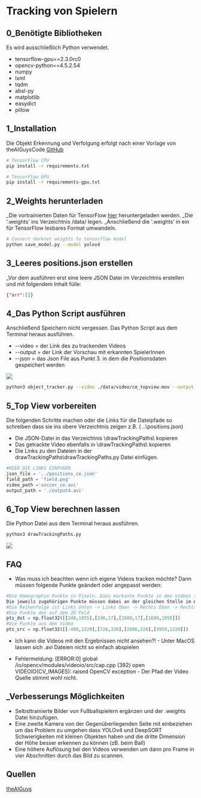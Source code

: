 # Tracking von Spielern


## 0_Benötigte Bibliotheken
Es wird ausschließlich Python verwendet. 
+ tensorflow-gpu==2.3.0rc0
+ opencv-python==4.5.2.54
+ numpy
+ lxml
+ tqdm
+ absl-py
+ matplotlib
+ easydict
+ pillow

## 1_Installation

Die Objekt Erkennung und Verfolgung erfolgt nach einer Vorlage von theAIGuysCode [GitHub](https://github.com/theAIGuysCode/yolov4-deepsort) 

```bash
# TensorFlow CPU
pip install -r requirements.txt

# TensorFlow GPU
pip install -r requirements-gpu.txt

```

## 2_Weights herunterladen
_Die vortrainierten Daten für TensorFlow [hier](https://drive.google.com/open?id=1cewMfusmPjYWbrnuJRuKhPMwRe_b9PaT) heruntergeladen werden. 
_Die '.weights' ins Verzeichtnis /data/ legen. 
_Anschließend die '.weights' in ein für TensorFlow lesbares Format umwandeln. 



```bash
# Convert darknet weights to tensorflow model
python save_model.py --model yolov4 

```

## 3_Leeres positions.json erstellen
_Vor dem ausführen erst eine leere JSON Datei im Verzeichtnis erstellen und mit folgendem Inhalt fülle:
```json
{"arr":[]}

```
## 4_Das Python Script ausführen
Anschließend Speichern nicht vergessen.
Das Python Script aus dem Terminal heraus ausführen.
+ --video = der Link des zu trackenden Videos
+ --output = der Link der Vorschau mit erkannten SpielerInnen
+ --json = das Json File aus Punkt 3.  in dem die Positionsdaten gespeichert werden 

![](outputs\soccer_ce.gif)

```bash
python3 object_tracker.py --video ./data/video/ce_topview.mov --output ./outputs/soccer_tracking.avi --model yolov4 --dont_show

```
## 5_Top View vorbereiten 
Die folgenden Schritte machen oder die Links für die Dateipfade so schreiben dass sie ins obere Verzeichtnis zeigen z.B. ( ..\positions.json)
+ Die JSON-Datei in das Verzeichtnis \drawTrackingPaths\ kopieren
+ Das getrackte Video ebenfalls in \drawTrackingPaths\ kopieren
+ Die Links zu den Dateien in der drawTrackingPaths\drawTrackingPaths.py Datei einfügen.

```python
#HIER DIE LINKS EINFÜGEN
json_file = '../positions_ce.json'
field_path = 'field.png'
video_path ='soccer_ce.avi'
output_path = './output4.avi'

```
## 6_Top View berechnen lassen
Die Python Datei aus dem Terminal heraus ausführen.
```bash
python3 drawTrackingPaths.py

```
![](drawTrackingPaths\output.gif)

## FAQ
+ Was muss ich beachten wenn ich eigene Videos tracken möchte? Dann müssen folgende Punkte geändert oder angepasst werden:
```python
#Die Homographie Punkte in Pixeln. Dazu markante Punkte in den Videos suchen die die gleichen Positionen haben müssen. zB. Eckfahnen. 
Die jeweils zugehörigen Punkte müssen dabei an der gleichen Stelle im Array aufgeführt werden. 
#Die Reihenfolge ist Links Unten -> Links Oben -> Rechts Oben -> Rechts Unten
#Die Punkte des auf dem 2D Feld
pts_dst = np.float32([[240,1055],[240,17],[1680,17],[1680,1055]])
#Die Punkte aus dem Video 
pts_src = np.float32([[-400,1220],[726,338],[2606,326],[3950,1220]])

```
+ Ich kann die Videos mit den Ergebnissen nicht ansehen?! - Unter MacOS lassen sich .avi Dateien nicht so einfach abspielen

+ Fehlermeldung: [ERROR:0] global /io/opencv/modules/videoio/src/cap.cpp (392) open VIDEOIO(CV_IMAGES): raised OpenCV exception - Der Pfad der Video Quelle stimmt wohl nicht.


## _Verbesserungs Möglichkeiten
+ Selbsttrainierte Bilder von Fußballspielern ergänzen und der .weights Datei hinzufügen.
+ Eine zweite Kamera von der Gegenüberliegenden Seite mit einbeziehen um das Problem zu umgehen dass YOLOv4 und DeepSORT Schwierigkeiten mit kleinen Objekten haben und die dritte Dimension der Höhe besser erkennen zu können (zB. beim Ball)
+ Eine höhere Auflösung bei den Videos verwenden um dann pro Frame in vier Abschnitten durch das Bild zu scannen. 



## Quellen
[theAIGuys](https://github.com/theAIGuysCode/yolov4-deepsort#readme)
